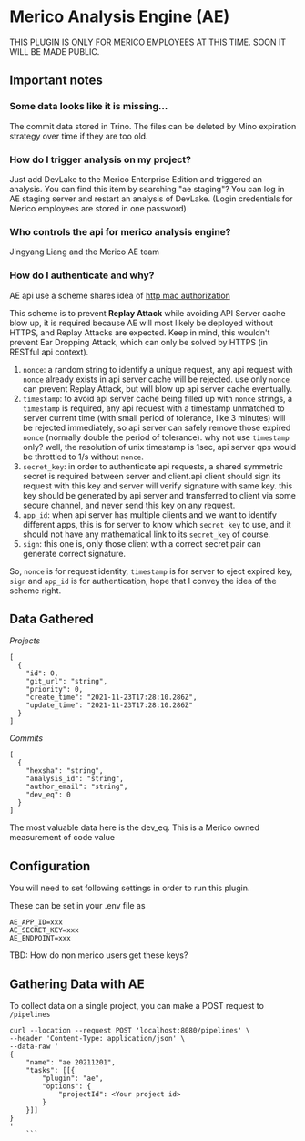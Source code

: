 # Merico Analysis Engine (AE)

THIS PLUGIN IS ONLY FOR MERICO EMPLOYEES AT THIS TIME. SOON IT WILL BE MADE PUBLIC.

## Important notes

### Some data looks like it is missing...

The commit data stored in Trino. The files can be deleted by Mino expiration strategy over time if they are too old.

### How do I trigger analysis on my project?

Just add DevLake to the Merico Enterprise Edition and triggered an analysis. You can find this item by searching "ae staging"? You can log in AE staging server and restart an analysis of DevLake. (Login credentials for Merico employees are stored in one password)

### Who controls the api for merico analysis engine?

Jingyang Liang and the Merico AE team

### How do I authenticate and why?

AE api use a scheme shares idea of [http mac authorization](https://tools.ietf.org/id/draft-ietf-oauth-v2-http-mac-02.html#rfc.section.1.1)

This scheme is to prevent **Replay Attack** while avoiding API Server cache blow up, it is required because AE will most likely be deployed without HTTPS, and Replay Attacks are expected. Keep in mind, this wouldn't prevent Ear Dropping Attack, which can only be solved by HTTPS (in RESTful api context).

1. `nonce`: a random string to identify a unique request, any api request with `nonce` already exists in api server cache will be rejected. use only `nonce` can prevent Replay Attack, but will blow up api server cache eventually.
2. `timestamp`: to avoid api server cache being filled up with `nonce` strings, a `timestamp` is required, any api request with a timestamp unmatched to server current time (with small period of tolerance, like 3 minutes) will be rejected immediately, so api server can safely remove those expired `nonce` (normally double the period of tolerance). why not use `timestamp` only? well, the resolution of unix timestamp is 1sec, api server qps would be throttled to 1/s without `nonce`.
3. `secret_key`: in order to authenticate api requests, a shared symmetric secret is required between server and client.api client should sign its request with this key and server will verify signature with same key. this key should be generated by api server and transferred to client via some secure channel, and never send this key on any request.
4. `app_id`: when api server has multiple clients and we want to identify different apps, this is for server to know which `secret_key` to use, and it should not have any mathematical link to its `secret_key` of course.
5. `sign`: this one is, only those client with a correct secret pair can generate correct signature.

So, `nonce` is for request identity, `timestamp` is for server to eject expired key, `sign`  and `app_id` is for authentication, hope that I convey the idea of the scheme right.


## Data Gathered

*Projects*

```
[
  {
    "id": 0,
    "git_url": "string",
    "priority": 0,
    "create_time": "2021-11-23T17:28:10.286Z",
    "update_time": "2021-11-23T17:28:10.286Z"
  }
]
```

*Commits*

```
[
  {
    "hexsha": "string",
    "analysis_id": "string",
    "author_email": "string",
    "dev_eq": 0
  }
]
```

The most valuable data here is the dev_eq. This is a Merico owned measurement of code value

## Configuration

You will need to set following settings in order to run this plugin.

These can be set in your .env file as

```
AE_APP_ID=xxx
AE_SECRET_KEY=xxx
AE_ENDPOINT=xxx
```

TBD: How do non merico users get these keys?

## Gathering Data with AE

To collect data on a single project, you can make a POST request to `/pipelines`

```
curl --location --request POST 'localhost:8080/pipelines' \
--header 'Content-Type: application/json' \
--data-raw '
{
    "name": "ae 20211201",
    "tasks": [[{
        "plugin": "ae",
        "options": {
            "projectId": <Your project id>
        }
    }]]
}
'
    ```
